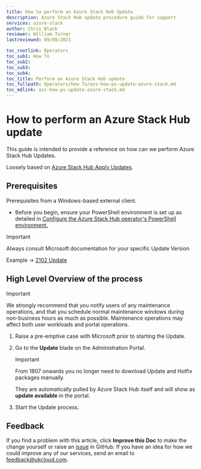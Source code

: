 ```yaml
---
title: How to perform an Azure Stack Hub Update
description: Azure Stack Hub update procedure guide for support
services: azure-stack
author: Chris Black
reviewer: William Turner
lastreviewed: 09/08/2021

toc_rootlink: Operators
toc_sub1: How To
toc_sub2:
toc_sub3:
toc_sub4:
toc_title: Perform an Azure Stack Hub update
toc_fullpath: Operators/How To/azs-how-ps-update-azure-stack.md
toc_mdlink: azs-how-ps-update-azure-stack.md
---
```

# How to perform an Azure Stack Hub update

This guide is intended to provide a reference on how can we perform Azure Stack Hub Updates.

Loosely based on [Azure Stack Hub Apply Updates](https://docs.microsoft.com/en-us/azure/azure-stack/azure-stack-apply-updates).

## Prerequisites

Prerequisites from a Windows-based external client.

* Before you begin, ensure your PowerShell environment is set up as detailed in [Configure the Azure Stack Hub operator's PowerShell environment.](azs-how-configure-powershell-operators.md)

> [!IMPORTANT]
> Always consult Microsoft documentation for your specific Update Version
>
> Example -> [2102 Update](https://docs.microsoft.com/en-us/azure-stack/operator/release-notes?view=azs-2102)

## High Level Overview of the process

> [!IMPORTANT]
>
> We strongly recommend that you notify users of any maintenance operations, and that you schedule normal maintenance windows during non-business hours as much as possible. Maintenance operations may affect both user workloads and portal operations.

1. Raise a pre-emptive case with Microsoft prior to starting the Update.

2. Go to the **Update** blade on the Administration Portal.

    > [!IMPORTANT]
    > From 1807 onwards you no longer need to download Update and Hotfix packages manually.
    >
    > They are automatically pulled by Azure Stack Hub itself and will show as **update available** in the portal.

3. Start the Update process.

## Feedback

If you find a problem with this article, click **Improve this Doc** to make the change yourself or raise an [issue](https://github.com/UKCloud/documentation/issues) in GitHub. If you have an idea for how we could improve any of our services, send an email to <feedback@ukcloud.com>.
